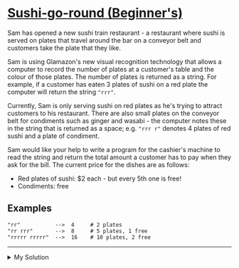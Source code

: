 # [Sushi-go-round (Beginner's)](https://www.codewars.com/kata/59619e4609868dd923000041)

Sam has opened a new sushi train restaurant - a restaurant where sushi is served on plates that travel around the bar on
a conveyor belt and customers take the plate that they like.

Sam is using Glamazon's new visual recognition technology that allows a computer to record the number of plates at a
customer's table and the colour of those plates. The number of plates is returned as a string. For example, if a
customer has eaten 3 plates of sushi on a red plate the computer will return the string `"rrr"`.

Currently, Sam is only serving sushi on red plates as he's trying to attract customers to his restaurant. There are also
small plates on the conveyor belt for condiments such as ginger and wasabi - the computer notes these in the string that
is returned as a space; e.g. `"rrr r"` denotes 4 plates of red sushi and a plate of condiment.

Sam would like your help to write a program for the cashier's machine to read the string and return the total amount a
customer has to pay when they ask for the bill. The current price for the dishes are as follows:

- Red plates of sushi: $2 each - but every 5th one is free!
- Condiments: free

## Examples

    "rr"           -->  4     # 2 plates
    "rr rrr"       -->  8     # 5 plates, 1 free
    "rrrrr rrrrr"  -->  16    # 10 plates, 2 free

---

<details><summary>My Solution</summary>

```js
function totalBill(str) {
  let plates = str.replace(/\s+/g, '').length

  return 2 * (plates - Math.floor(plates / 5))
}
```

</details>
